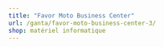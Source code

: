 ```yaml
---
title: "Favor Moto Business Center"
url: /ganta/favor-moto-business-center-3/
shop: matériel informatique
---
```

